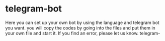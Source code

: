 # telegram-bot
Here you can set up your own bot by using the language and telegram bot you want. 
you will copy the codes by going into the files and put them in your own file and start it. 
If you find an error, please let us know.
telegram- 
